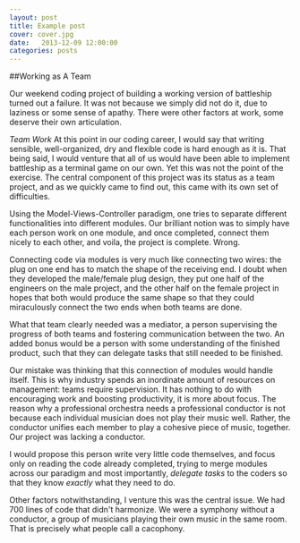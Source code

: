 ```yaml
---
layout: post
title: Example post
cover: cover.jpg
date:   2013-12-09 12:00:00
categories: posts
---
```


##Working as A Team

Our weekend coding project of building a working version of battleship turned out a failure. It was not because we simply did not do it, due to laziness or some sense of apathy. There were other factors at work, some deserve their own articulation.

*Team Work*
At this point in our coding career, I would say that writing sensible, well-organized, dry and flexible code is hard enough as it is. That being said, I would venture that all of us would have been able to implement battleship as a terminal game on our own. Yet this was not the point of the exercise. The central component of this project was its status as a team project, and as we quickly came to find out, this came with its own set of difficulties. 

Using the Model-Views-Controller paradigm, one tries to separate different functionalities into different modules. Our brilliant notion was to simply have each person work on one module, and once completed, connect them nicely to each other, and voila, the project is complete. Wrong. 

Connecting code via modules is very much like connecting two wires: the plug on one end has to match the shape of the receiving end. I doubt when they developed the male/female plug design, they put one half of the engineers on the male project, and the other half on the female project in hopes that both would produce the same shape so that they could miraculously connect the two ends when both teams are done. 

What that team clearly needed was a mediator, a person supervising the progress of both teams and fostering communication between the two. An added bonus would be a person with some understanding of the finished product, such that they can delegate tasks that still needed to be finished. 

Our mistake was thinking that this connection of modules would handle itself. This is why industry spends an inordinate amount of resources on management: teams require supervision. It has nothing to do with encouraging work and boosting productivity, it is more about focus. The reason why a professional orchestra needs a professional conductor is not because each individual musician does not play their music well. Rather, the conductor unifies each member to play a cohesive piece of music, together. Our project was lacking a conductor.

I would propose this person write very little code themselves, and focus only on reading the code already completed, trying to merge modules across our paradigm and most importantly, *delegate tasks* to the coders so that they know *exactly* what they need to do. 

Other factors notwithstanding, I venture this was the central issue. We had 700 lines of code that didn't harmonize. We were a symphony without a conductor, a group of musicians playing their own music in the same room. That is precisely what people call a cacophony. 



